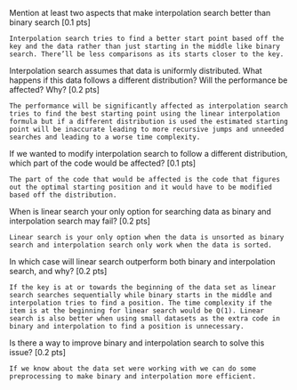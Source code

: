 Mention at least two aspects that make interpolation search better than binary search [0.1 pts]

    Interpolation search tries to find a better start point based off the key and the data rather than just starting in the middle like binary search. There’ll be less comparisons as its starts closer to the key.

Interpolation search assumes that data is uniformly distributed. What happens if this data follows a different distribution? Will the performance be affected? Why? [0.2 pts]

    The performance will be significantly affected as interpolation search tries to find the best starting point using the linear interpolation formula but if a different distribution is used the estimated starting point will be inaccurate leading to more recursive jumps and unneeded searches and leading to a worse time complexity.

If we wanted to modify interpolation search to follow a different distribution, which part of the code would be affected? [0.1 pts]

    The part of the code that would be affected is the code that figures out the optimal starting position and it would have to be modified based off the distribution.

When is linear search your only option for searching data as binary and interpolation search may fail? [0.2 pts]

    Linear search is your only option when the data is unsorted as binary search and interpolation search only work when the data is sorted.

In which case will linear search outperform both binary and interpolation search, and why? [0.2 pts]

    If the key is at or towards the beginning of the data set as linear search searches sequentially while binary starts in the middle and interpolation tries to find a position. The time complexity if the item is at the beginning for linear search would be Q(1). Linear search is also better when using small datasets as the extra code in binary and interpolation to find a position is unnecessary.

Is there a way to improve binary and interpolation search to solve this issue? [0.2 pts]

    If we know about the data set were working with we can do some preprocessing to make binary and interpolation more efficient.

